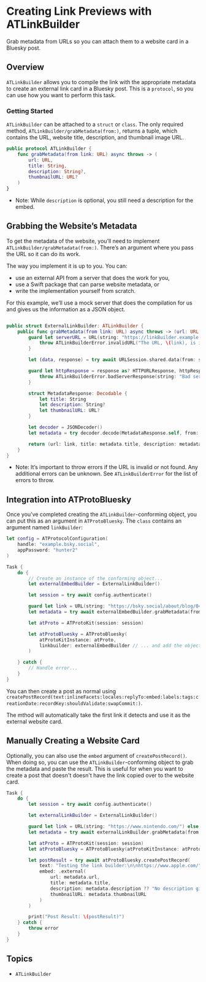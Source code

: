 # Creating Link Previews with ATLinkBuilder

Grab metadata from URLs so you can attach them to a website card in a Bluesky post.

## Overview

``ATLinkBuilder`` allows you to compile the link with the appropriate metadata to create an external link card in a Bluesky post. This is a `protocol`, so you can use how you want to perform this task.

### Getting Started

`ATLinkBuilder` can be attached to a `struct` or `class`. The only required method, ``ATLinkBuilder/grabMetadata(from:)``, returns a tuple, which contains the URL, website title, description, and thumbnail image URL.

```swift
public protocol ATLinkBuilder {
    func grabMetadata(from link: URL) async throws -> (
        url: URL,
        title: String,
        description: String?,
        thumbnailURL: URL?
    )
}
```

- Note: While `description` is optional, you still need a description for the embed.

## Grabbing the Website’s Metadata

To get the metadata of the website, you’ll need to implement ``ATLinkBuilder/grabMetadata(from:)``. There’s an argument where you pass the URL so it can do its work.

The way you implement it is up to you. You can:
- use an external API from a server that does the work for you,
- use a Swift package that can parse website metadata, or
- write the implementation yourself from scratch.

For this example, we’ll use a mock server that does the compilation for us and gives us the information as a JSON object.

```swift

public struct ExternalLinkBuilder: ATLinkBuilder {
    public func grabMetadata(from link: URL) async throws -> (url: URL, title: String, description: String?, thumbnailURL: URL?) {
        guard let serverURL = URL(string: "https://linkBuilder.example.com/api/metadata?link=\(link.absoluteString)") else {
            throw ATLinkBuilderError.invalidURL("The URL, \(link), is invalid.")
        }

        let (data, response) = try await URLSession.shared.data(from: serverURL)

        guard let httpResponse = response as? HTTPURLResponse, httpResponse.statusCode == 200 else {
            throw ATLinkBuilderError.badServerResponse(string: "Bad server response: \(response)")
        }

        struct MetadataResponse: Decodable {
            let title: String
            let description: String?
            let thumbnailURL: URL?
        }

        let decoder = JSONDecoder()
        let metadata = try decoder.decode(MetadataResponse.self, from: data)

        return (url: link, title: metadata.title, description: metadata.description ?? "No description given.", thumbnailURL: metadata.thumbnailURL)
    }
}

```

- Note: It’s important to throw errors if the URL is invalid or not found. Any additional errors can be unknown. See ``ATLinkBuilderError`` for the list of errors to throw.

## Integration into ATProtoBluesky

Once you’ve completed creating the `ATLinkBuilder`-conforming object, you can put this as an argument in ``ATProtoBluesky``. The `class` contains an argument named `linkBuilder`:

```swift
let config = ATProtocolConfiguration(
    handle: "example.bsky.social",
    appPassword: "hunter2"
)

Task {
    do {
        // Create an instance of the conforming object...
        let externalEmbedBuilder = ExternalLinkBuilder()

        let session = try await config.authenticate()

        guard let link = URL(string: "https://bsky.social/about/blog/04-01-2024-bluesky-shorts") else { return }
        let metadata = try await externalEmbedBuilder.grabMetadata(from: link)

        let atProto = ATProtoKit(session: session)

        let atProtoBluesky = ATProtoBluesky(
            atProtoKitInstance: atProto,
            linkbuilder: externalEmbedBuilder // ... and add the object in here.
        )

    } catch {
        // Handle error...
    }
}
```

You can then create a post as normal using ``createPostRecord(text:inlineFacets:locales:replyTo:embed:labels:tags:creationDate:recordKey:shouldValidate:swapCommit:)``.

The mthod will automatically take the first link it detects and use it as the external website card.

## Manually Creating a Website Card

Optionally, you can also use the `embed` argument of `createPostRecord()`. When doing so, you can use the `ATLinkBuilder`-conforming object to grab the metadata and paste the result. This is useful for when you want to create a post that doesn't doesn't have the link copied over to the website card.


```swift
Task {
    do {
        let session = try await config.authenticate()

        let externalLinkBuilder = ExternalLinkBuilder()

        guard let link = URL(string: "https://www.nintendo.com/") else { return }
        let metadata = try await externalLinkBuilder.grabMetadata(from: link)

        let atProto = ATProtoKit(session: session)
        let atProtoBluesky = ATProtoBluesky(atProtoKitInstance: atProto)

        let postResult = try await atProtoBluesky.createPostRecord(
            text: "Testing the link builder:\n\nhttps://www.apple.com/",
            embed: .external(
                url: metadata.url,
                title: metadata.title,
                description: metadata.description ?? "No description given.",
                thumbnailURL: metadata.thumbnailURL
            )
        )

        print("Post Result: \(postResult)")
    } catch {
        throw error
    }
}
```

## Topics

- ``ATLinkBuilder``

